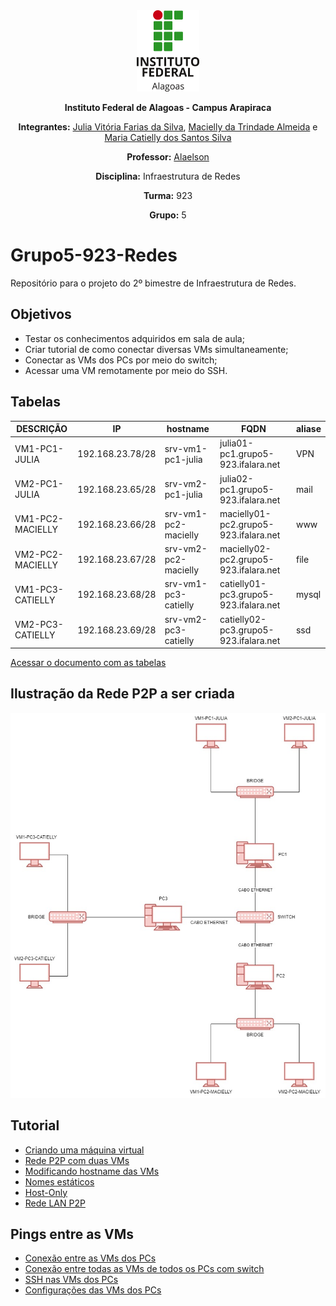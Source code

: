 <div align='center'>
<img src='https://github.com/Maahrcy/Grupo5-923-Redes/blob/main/img/ifal.png' width='100' height='130'>

**Instituto Federal de Alagoas - Campus Arapiraca**

**Integrantes:** [Julia Vitória Farias da Silva](https://github.com/juliavitoriav), [Macielly da Trindade Almeida](https://github.com/Maahrcy) e [Maria Catielly dos Santos Silva](https://github.com/Mcatielly)

**Professor:** [Alaelson](https://github.com/alaelson/)

**Disciplina:** Infraestrutura de Redes

**Turma:** 923

**Grupo:** 5
</div>

# Grupo5-923-Redes
Repositório para o projeto do 2º bimestre de Infraestrutura de Redes.

## Objetivos
- Testar os conhecimentos adquiridos em sala de aula;
- Criar tutorial de como conectar diversas VMs simultaneamente;
- Conectar as VMs dos PCs por meio do switch;
- Acessar uma VM remotamente por meio do SSH.

## Tabelas 

| DESCRIÇÃO  |  IP  |  hostname  |  FQDN  |  aliase  |
| ------------------- | ------------------- | ------------------- | ------------------- | ------------------- |
|  VM1-PC1-JULIA |  192.168.23.78/28 |  srv-vm1-pc1-julia |  julia01-pc1.grupo5-923.ifalara.net |  VPN |
|  VM2-PC1-JULIA |  192.168.23.65/28 |  srv-vm2-pc1-julia |  julia02-pc1.grupo5-923.ifalara.net |  mail |
|  VM1-PC2-MACIELLY |  192.168.23.66/28 |  srv-vm1-pc2-macielly |  macielly01-pc2.grupo5-923.ifalara.net |  www |
|  VM2-PC2-MACIELLY |  192.168.23.67/28 |  srv-vm2-pc2-macielly |  macielly02-pc2.grupo5-923.ifalara.net |  file |
|  VM1-PC3-CATIELLY |  192.168.23.68/28 |  srv-vm1-pc3-catielly |  catielly01-pc3.grupo5-923.ifalara.net |  mysql |
|  VM2-PC3-CATIELLY |  192.168.23.69/28 |  srv-vm2-pc3-catielly |  catielly02-pc3.grupo5-923.ifalara.net |  ssd |

[Acessar o documento com as tabelas](https://docs.google.com/spreadsheets/d/1wC8-0qN_uJ9s-l_1ESp-2WHDWGVcQKEaONAI2HTbjAo/edit?usp=sharing)

## Ilustração da Rede P2P a ser criada
<img src='https://github.com/Maahrcy/Grupo5-923-Redes/blob/main/img/switch-connection.jpg'>

## Tutorial

- [Criando uma máquina virtual](creating.md)
- [Rede P2P com duas VMs](p2p-2vm.md)
- [Modificando hostname das VMs](hostname.md)
- [Nomes estáticos](static.md)
- [Host-Only](host-only.md)
- [Rede LAN P2P](lan-p2p.md)


## Pings entre as VMs

- [Conexão entre as VMs dos PCs](conection.md)
- [Conexão entre todas as VMs de todos os PCs com switch](switch-connected.md)
- [SSH nas VMs dos PCs](ssh-connection.md)
- [Configurações das VMs dos PCs](cfg-vm.md)
